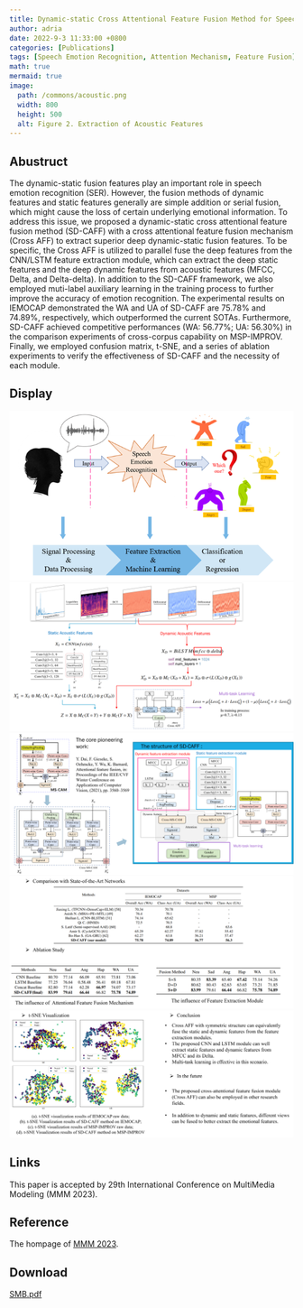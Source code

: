 ```yaml
---
title: Dynamic-static Cross Attentional Feature Fusion Method for Speech Emotion Recognition
author: adria
date: 2022-9-3 11:33:00 +0800
categories: [Publications]
tags: [Speech Emotion Recognition, Attention Mechanism, Feature Fusion]
math: true
mermaid: true
image:
  path: /commons/acoustic.png
  width: 800
  height: 500
  alt: Figure 2. Extraction of Acoustic Features
---
```


## Abustruct


The dynamic-static fusion features play an important role in speech emotion recognition (SER). However, the fusion methods of dynamic features and static features generally are simple addition or serial fusion, which might cause the loss of certain underlying emotional information. To address this issue, we proposed a dynamic-static cross attentional feature fusion method (SD-CAFF) with a cross attentional feature fusion mechanism (Cross AFF) to extract superior deep dynamic-static fusion features. To be specific, the Cross AFF is utilized to parallel fuse the deep features from the CNN/LSTM feature extraction module, which can extract the deep static features and the deep dynamic features from acoustic features (MFCC, Delta, and Delta-delta). In addition to the SD-CAFF framework, we also employed muti-label auxiliary learning in the training process to further improve the accuracy of emotion recognition. The experimental results on IEMOCAP demonstrated the WA and UA of SD-CAFF are 75.78% and 74.89%, respectively, which outperformed the current SOTAs. Furthermore, SD-CAFF achieved competitive performances (WA: 56.77%; UA: 56.30%) in the comparison experiments of cross-corpus capability on MSP-IMPROV. Finally, we employed confusion matrix, t-SNE, and a series of ablation experiments to verify the effectiveness of SD-CAFF and the necessity of each module.

## Display

<img src="/commons/sd-caff/ser.png" alt="ser" title="The process of SER">
<img src="/commons/sd-caff/structure.png" alt="structure" title="The structure of SD-CAFF">
<img src="/commons/sd-caff/cross att.png" alt="cross att" title="The cross att">
<img src="/commons/sd-caff/res1.png" alt="res1" title="res1">
<img src="/commons/sd-caff/res2.png" alt="res2" title="res2">

## Links
This paper is accepted by 29th International Conference on MultiMedia Modeling (MMM 2023).

## Reference
The hompage of [MMM 2023](https://www.mmm2023.no/home).

## Download
<a href="/commons/pubs/camera_ready.pdf">SMB.pdf</a>
